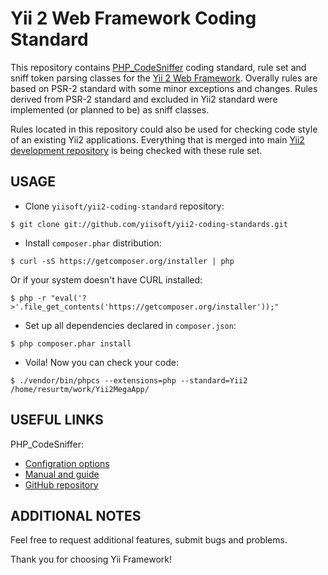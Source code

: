 Yii 2 Web Framework Coding Standard
===================================

This repository contains [PHP_CodeSniffer](https://github.com/squizlabs/PHP_CodeSniffer) coding standard, rule set
and sniff token parsing classes for the [Yii 2 Web Framework](https://github.com/yiisoft/yii2/). Overally rules
are based on PSR-2 standard with some minor exceptions and changes. Rules derived from PSR-2 standard and excluded
in Yii2 standard were implemented (or planned to be) as sniff classes.

Rules located in this repository could also be used for checking code style of an existing Yii2 applications.
Everything that is merged into main [Yii2 development repository](https://github.com/yiisoft/yii2) is being checked
with these rule set.

USAGE
-----

* Clone `yiisoft/yii2-coding-standard` repository:

```
$ git clone git://github.com/yiisoft/yii2-coding-standards.git
```

* Install `composer.phar` distribution:

```
$ curl -sS https://getcomposer.org/installer | php
```

Or if your system doesn't have CURL installed:

```
$ php -r "eval('?>'.file_get_contents('https://getcomposer.org/installer'));"
```

* Set up all dependencies declared in `composer.json`:

```
$ php composer.phar install
```

* Voila! Now you can check your code:

```
$ ./vendor/bin/phpcs --extensions=php --standard=Yii2 /home/resurtm/work/Yii2MegaApp/
```

USEFUL LINKS
------------

PHP_CodeSniffer:

* [Configration options](http://pear.php.net/manual/en/package.php.php-codesniffer.config-options.php)
* [Manual and guide](http://pear.php.net/manual/en/package.php.php-codesniffer.php)
* [GitHub repository](https://github.com/squizlabs/PHP_CodeSniffer)

ADDITIONAL NOTES
----------------

Feel free to request additional features, submit bugs and problems.

Thank you for choosing Yii Framework!
